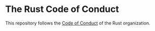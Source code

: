 # The Rust Code of Conduct

This repository follows the [Code of Conduct](https://www.rust-lang.org/conduct.html) of the Rust organization.
